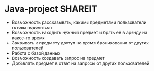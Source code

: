 # Java-project SHAREIT
* Возможность рассказывать, какими предметами пользователи готовы поделиться
* Возможность находить нужный предмет и брать её в аренду на какое-то время
* Закрывать к предмету доступ на время бронирования от других пользователей
* Работа с базой данных
* Возможность создавать запрос на предмет
* Добавлять предмет в ответ на запросы от других пользователей

